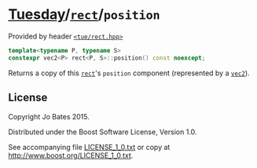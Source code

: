 [Tuesday](../../../README.md)/[`rect`](../../headers/rect.md)/`position`
========================================================================
Provided by header [`<tue/rect.hpp>`](../../headers/rect.md)

```c++
template<typename P, typename S>
constexpr vec2<P> rect<P, S>::position() const noexcept;
```

Returns a copy of this [`rect`](../../headers/rect.md)'s `position` component
(represented by a [`vec2`](../../headers/vec.md)).

License
-------
Copyright Jo Bates 2015.

Distributed under the Boost Software License, Version 1.0.

See accompanying file [LICENSE_1_0.txt](../../../LICENSE_1_0.txt) or copy at
http://www.boost.org/LICENSE_1_0.txt.
